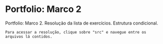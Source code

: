 # Portfolio: Marco 2

Portfolio: Marco 2. Resolução da lista de exercícios. Estrutura condicional.

```Para acessar a resolução, clique sobre "src" e navegue entre os arquivos lá contidos.```
